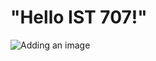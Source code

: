 # "Hello IST 707!"

![Adding an image](file:///C:/Users/PRASAD/Desktop/Syracuse/Academic/IST707.ML/Week%2001/image01.webp)
